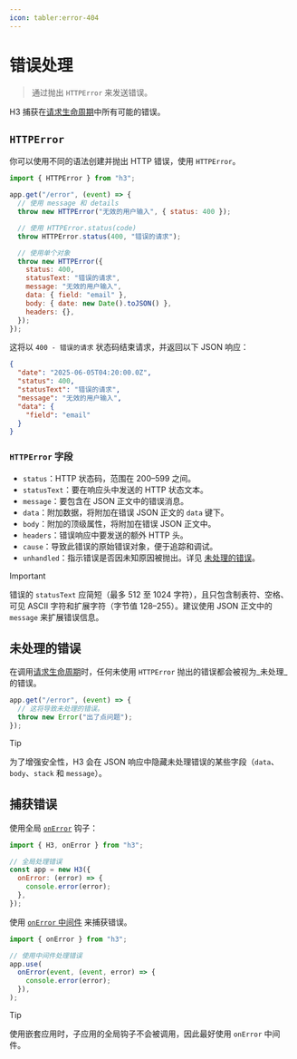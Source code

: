 ```yaml
---
icon: tabler:error-404
---
```


# 错误处理

> 通过抛出 `HTTPError` 来发送错误。

H3 捕获在[请求生命周期](/guide/basics/lifecycle)中所有可能的错误。

## `HTTPError`

你可以使用不同的语法创建并抛出 HTTP 错误，使用 `HTTPError`。

```js
import { HTTPError } from "h3";

app.get("/error", (event) => {
  // 使用 message 和 details
  throw new HTTPError("无效的用户输入", { status: 400 });

  // 使用 HTTPError.status(code)
  throw HTTPError.status(400, "错误的请求");

  // 使用单个对象
  throw new HTTPError({
    status: 400,
    statusText: "错误的请求",
    message: "无效的用户输入",
    data: { field: "email" },
    body: { date: new Date().toJSON() },
    headers: {},
  });
});
```

这将以 `400 - 错误的请求` 状态码结束请求，并返回以下 JSON 响应：

```json
{
  "date": "2025-06-05T04:20:00.0Z",
  "status": 400,
  "statusText": "错误的请求",
  "message": "无效的用户输入",
  "data": {
    "field": "email"
  }
}
```

### `HTTPError` 字段

- `status`：HTTP 状态码，范围在 200–599 之间。
- `statusText`：要在响应头中发送的 HTTP 状态文本。
- `message`：要包含在 JSON 正文中的错误消息。
- `data`：附加数据，将附加在错误 JSON 正文的 `data` 键下。
- `body`：附加的顶级属性，将附加在错误 JSON 正文中。
- `headers`：错误响应中要发送的额外 HTTP 头。
- `cause`：导致此错误的原始错误对象，便于追踪和调试。
- `unhandled`：指示错误是否因未知原因被抛出。详见 [未处理的错误](#unhandled-errors)。

> [!IMPORTANT]
> 错误的 `statusText` 应简短（最多 512 至 1024 字符），且只包含制表符、空格、可见 ASCII 字符和扩展字符（字节值 128–255）。建议使用 JSON 正文中的 `message` 来扩展错误信息。

## 未处理的错误

在调用[请求生命周期](/guide/basics/lifecycle)时，任何未使用 `HTTPError` 抛出的错误都会被视为_未处理_的错误。

```js
app.get("/error", (event) => {
  // 这将导致未处理的错误。
  throw new Error("出了点问题");
});
```

> [!TIP]
> 为了增强安全性，H3 会在 JSON 响应中隐藏未处理错误的某些字段（`data`、`body`、`stack` 和 `message`）。

## 捕获错误

使用全局 [`onError`](/guide/api/h3#global-hooks) 钩子：

```js
import { H3, onError } from "h3";

// 全局处理错误
const app = new H3({
  onError: (error) => {
    console.error(error);
  },
});
```

使用 [`onError` 中间件](/guide/basics/middleware) 来捕获错误。

```js
import { onError } from "h3";

// 使用中间件处理错误
app.use(
  onError(event, (event, error) => {
    console.error(error);
  }),
);
```

> [!TIP]
> 使用嵌套应用时，子应用的全局钩子不会被调用，因此最好使用 `onError` 中间件。